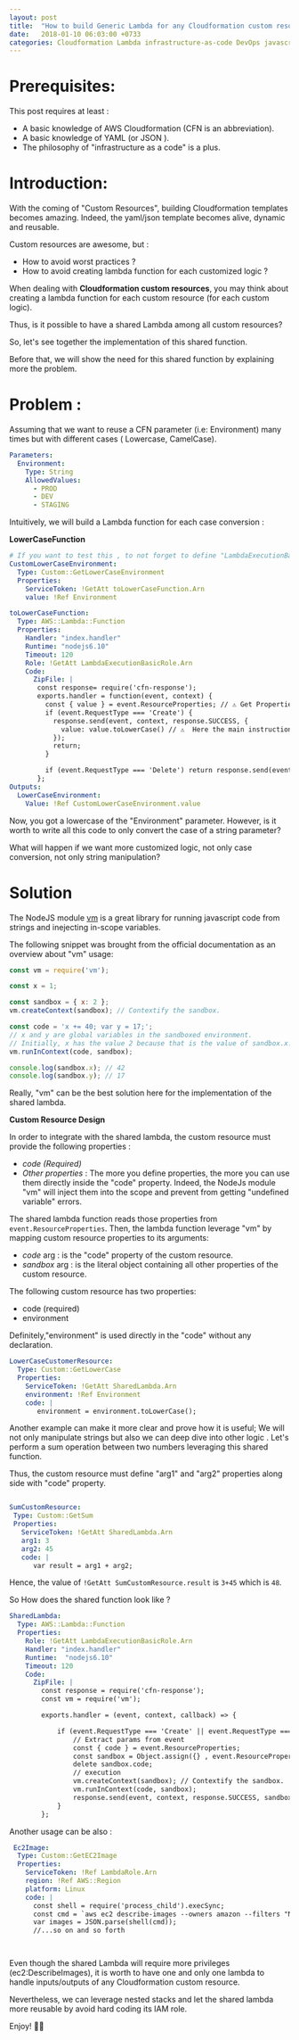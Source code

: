 ```yaml
---
layout: post
title:  "How to build Generic Lambda for any Cloudformation custom resource"
date:   2018-01-10 06:03:00 +0733
categories: Cloudformation Lambda infrastructure-as-code DevOps javascript nodejs AWS Cloud
---
```


# Prerequisites:

This post requires at least :

- A basic knowledge of AWS Cloudformation (CFN is an abbreviation).
- A basic knowledge of YAML (or JSON ).
- The philosophy of "infrastructure as a code" is a plus.




# Introduction:

  With the coming of "Custom Resources", building Cloudformation templates becomes amazing. Indeed, the yaml/json template becomes alive, dynamic and reusable.


  Custom resources are awesome, but :

  - How to avoid worst practices ?
  - How to avoid creating lambda function for each customized logic ?

  When dealing with **Cloudformation custom resources**, you may think about creating a lambda function for each custom resource (for each custom logic).

  Thus, is it possible to have a shared Lambda among all custom resources?

  So, let's see together the implementation of this shared function.

  Before that, we will show the need for this shared function by explaining more the problem.

# Problem :

Assuming that we want to reuse a CFN parameter  (i.e: Environment) many times but with different cases ( Lowercase, CamelCase).

```yaml
Parameters:
  Environment:
    Type: String
    AllowedValues:
      - PROD
      - DEV
      - STAGING
```  

Intuitively, we will build a Lambda function for each case conversion :

**LowerCaseFunction**

```yaml
# If you want to test this , to not forget to define "LambdaExecutionBasicRole" resource
CustomLowerCaseEnvironment:
  Type: Custom::GetLowerCaseEnvironment
  Properties:      
    ServiceToken: !GetAtt toLowerCaseFunction.Arn
    value: !Ref Environment

toLowerCaseFunction:
  Type: AWS::Lambda::Function
  Properties:
    Handler: "index.handler"
    Runtime: "nodejs6.10"
    Timeout: 120
    Role: !GetAtt LambdaExecutionBasicRole.Arn
    Code:
      ZipFile: |
       const response= require('cfn-response');
       exports.handler = function(event, context) {
         const { value } = event.ResourceProperties; // ⚠️ Get Properties
         if (event.RequestType === 'Create') {
           response.send(event, context, response.SUCCESS, {
             value: value.toLowerCase() // ⚠️  Here the main instruction
           });
           return;
         }

         if (event.RequestType === 'Delete') return response.send(event, context, response.SUCCESS);
       };
Outputs:
  LowerCaseEnvironment:
    Value: !Ref CustomLowerCaseEnvironment.value
```

Now, you got a lowercase of the "Environment" parameter. However, is it worth to write all this code to only convert the case of a string parameter?

What will happen if we want more customized logic, not only case conversion, not only string manipulation?


# Solution


The NodeJS module [vm](https://nodejs.org/api/vm.html) is a great library for running javascript code from strings and inejecting in-scope variables.

The following snippet was brought from the official documentation as an overview about "vm" usage:

```js
const vm = require('vm');

const x = 1;

const sandbox = { x: 2 };
vm.createContext(sandbox); // Contextify the sandbox.

const code = 'x += 40; var y = 17;';
// x and y are global variables in the sandboxed environment.
// Initially, x has the value 2 because that is the value of sandbox.x.
vm.runInContext(code, sandbox);

console.log(sandbox.x); // 42
console.log(sandbox.y); // 17

```

Really, "vm" can be the best solution here for the implementation of the shared lambda.

**Custom Resource Design**

In order to integrate with the shared lambda, the custom resource must provide the following properties :

- *code (Required)*
- *Other properties* : The more you define properties, the more you can use them directly inside the "code" property. Indeed, the NodeJs module "vm" will inject them into the scope and prevent from getting  "undefined variable" errors.


The shared lambda function reads those properties from `event.ResourceProperties`.
Then, the lambda function leverage "vm" by mapping custom resource properties to its arguments:

- *code* arg    : is the "code" property of the custom resource.
- *sandbox* arg : is the literal object  containing all other properties of the custom resource.

The following custom resource has two properties:

- code (required)
- environment

Definitely,"environment" is used directly in the "code" without any declaration.

```yaml
LowerCaseCustomerResource:
  Type: Custom::GetLowerCase
  Properties:
    ServiceToken: !GetAtt SharedLambda.Arn
    environment: !Ref Environment
    code: |
       environment = environment.toLowerCase();

```

Another example can make it more clear and prove how it is useful; We will not only manipulate strings but also we can deep dive into other logic . Let's perform a sum operation between two numbers leveraging this shared function.

Thus, the custom resource must define "arg1" and "arg2" properties along side with  "code" property.


```yaml

SumCustomResource:
 Type: Custom::GetSum
 Properties:
   ServiceToken: !GetAtt SharedLambda.Arn
   arg1: 3
   arg2: 45
   code: |
      var result = arg1 + arg2;  
```

Hence, the value of `!GetAtt SumCustomResource.result` is `3+45` which is `48`.

So How does the shared function look like ?

```yaml
SharedLambda:
  Type: AWS::Lambda::Function
  Properties:
    Role: !GetAtt LambdaExecutionBasicRole.Arn
    Handler: "index.handler"
    Runtime:  "nodejs6.10"
    Timeout: 120
    Code:
      ZipFile: |
        const response = require('cfn-response');
        const vm = require('vm');

        exports.handler = (event, context, callback) => {

            if (event.RequestType === 'Create' || event.RequestType === 'Update') {
                // Extract params from event
                const { code } = event.ResourceProperties;
                const sandbox = Object.assign({} , event.ResourceProperties);
                delete sandbox.code;
                // execution
                vm.createContext(sandbox); // Contextify the sandbox.
                vm.runInContext(code, sandbox);
                response.send(event, context, response.SUCCESS, sandbox);
            }
        };

```


Another usage can be also :

```yaml
 Ec2Image:
  Type: Custom::GetEC2Image
  Properties:
    ServiceToken: !Ref LambdaRole.Arn
    region: !Ref AWS::Region
    platform: Linux
    code: |
      const shell = require('process_child').execSync;
      const cmd = `aws ec2 describe-images --owners amazon --filters "Name=platform,Values=${platform}" "Name=root-device-type,Values=ebs"` --region ${}
      var images = JSON.parse(shell(cmd));
      //...so on and so forth




```

Even though the shared Lambda will require more privileges (ec2:DescribeImages), it is worth to have one and only one lambda to handle inputs/outputs of any Cloudformation custom resource.

Nevertheless, we can leverage nested stacks and let the shared lambda more reusable by avoid hard coding its IAM role.

Enjoy! 👍🏻


<!--
// TODO
Share a template Let visitors launches stacks on their own environment:
https://aws.amazon.com/blogs/devops/construct-your-own-launch-stack-url/
-->
